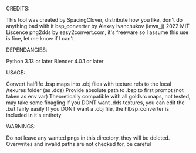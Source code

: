 CREDITS:

This tool was created by SpacingClover, distribute how you like, don't do anything bad with it
bsp_converter by Alexey Ivanchukov (lewa_j) 2022 MIT Liscence
png2dds by easy2convert.com, it's freeware so I assume this use is fine, let me know if I can't


DEPENDANCIES:

Python 3.13 or later
Blender 4.0.1 or later


USAGE:

Convert halflife .bsp maps into .obj files with texture refs to the local /texures folder (as .dds)
Provide absolute path to .bsp to first prompt (not taken as env var)
Theoretically compatible with all goldsrc maps, not tested, may take some finagling
If you DONT want .dds textures, you can edit the .bat fairly easily
If you DONT want a .obj file, the hlbsp_converter is included in it's entirety

WARNINGS:

Do not leave any wanted pngs in this directory, they will be deleted.
Overwrites and invalid paths are not checked for, be careful